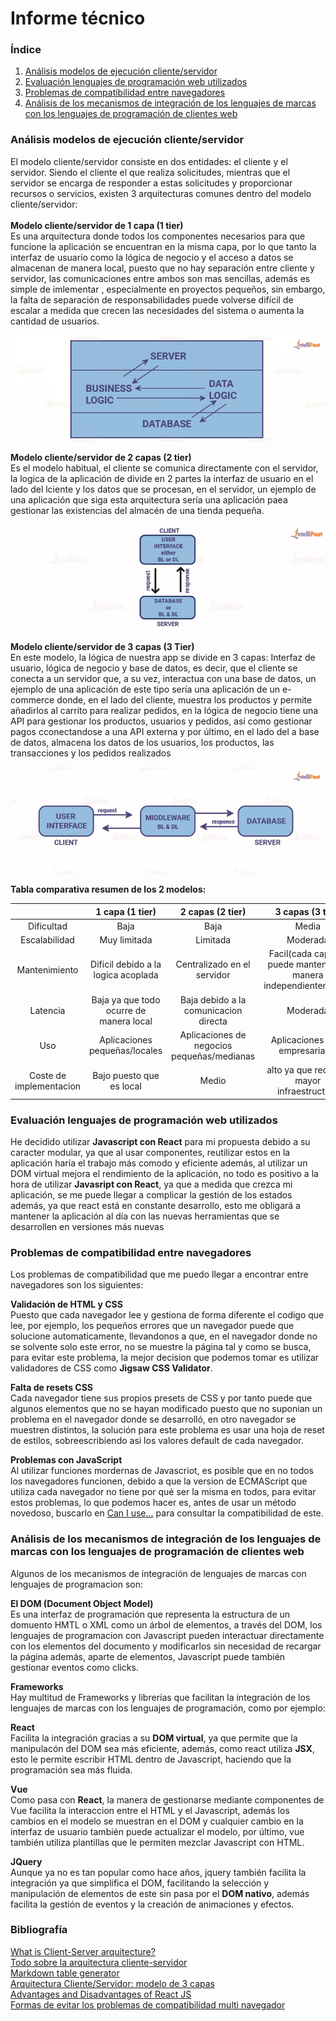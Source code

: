 # Informe técnico

### Índice

1. [Análisis modelos de ejecución cliente/servidor](#análisis-modelos-de-ejecución-clienteservidor)
2. [Evaluación lenguajes de programación web utilizados](#evaluación-lenguajes-de-programación-web-utilizados)
3. [Problemas de compatibilidad entre navegadores](#problemas-de-compatibilidad-entre-navegadores)
4. [Análisis de los mecanismos de integración de los lenguajes de marcas con los lenguajes de programación de clientes web](#análisis-de-los-mecanismos-de-integración-de-los-lenguajes-de-marcas-con-los-lenguajes-de-programación-de-clientes-web)

### Análisis modelos de ejecución cliente/servidor

El modelo cliente/servidor consiste en dos entidades: el cliente y el servidor. Siendo el cliente el que realiza 
solicitudes, mientras que el servidor se encarga de responder a estas solicitudes y proporcionar recursos o servicios,
existen 3 arquitecturas comunes dentro del modelo cliente/servidor:<br><br>
**Modelo cliente/servidor de 1 capa (1 tier)** <br>
Es una arquitectura donde todos los componentes necesarios para que funcione la aplicación se encuentran en la misma capa,
por lo que tanto la interfaz de usuario como la lógica de negocio y el acceso a datos se almacenan de manera local, puesto
que no hay separación entre cliente y servidor, las comunicaciones entre ambos son mas sencillas, además es simple de imlementar ,
especialmente en proyectos pequeños, sin embargo, la falta de separación de responsabilidades puede volverse difícil de 
escalar a medida que crecen las necesidades del sistema o aumenta la cantidad de usuarios.
<p align="center">
    <img alt="Scheme of a 1 tier client/server achitecture" src="img/1_tier_architecture.png">
</p>

 **Modelo cliente/servidor de 2 capas (2 tier)** <br>
 Es el modelo habitual, el cliente se comunica directamente con el servidor, la logica de la aplicación de divide en 2 partes 
 la interfaz de usuario en el lado del lciente y los datos que se procesan, en el servidor, un ejemplo de una aplicación 
 que siga esta arquitectura sería una aplicación paea gestionar las existencias del almacén de una tienda pequeña.
 <p align="center">
    <img alt="Scheme of a 2 tier client/server achitecture" src="img/2_tier_architecture.png">
</p>

**Modelo cliente/servidor de 3 capas (3 Tier)** <br>
En este modelo, la lógica de nuestra app se divide en 3 capas: Interfaz de usuario, lógica de negocio y base de datos, 
es decir, que el cliente se conecta a un servidor que, a su vez, interactua con una base de datos, un ejemplo de una 
aplicación de este tipo sería una aplicación de un e-commerce donde, en el lado del cliente, muestra los productos y 
permite añadirlos al carrito para realizar pedidos, en la lógica de negocio tiene una API para gestionar los productos, 
usuarios y pedidos, así como gestionar pagos cconectandose a una API externa y por último, en el lado del a base de datos,
almacena los datos de los usuarios, los productos, las transacciones y los pedidos realizados
<p align="center">
    <img alt="Scheme of a 3 tier client/server achitecture" src="img/3_tier_architecture.png">
</p>

**Tabla comparativa resumen de los 2 modelos:**

|                         |             1 capa (1 tier)             |              2 capas (2 tier)              |                         3 capas (3 tier)                        |
|:-----------------------:|:---------------------------------------:|:------------------------------------------:|:---------------------------------------------------------------:|
|        Dificultad       |                   Baja                  |                    Baja                    |                              Media                              |
|      Escalabilidad      |               Muy limitada              |                  Limitada                  |                             Moderada                            |
|      Mantenimiento      |   Dificil debido a la logica acoplada   |         Centralizado en el servidor        | Facil(cada capa se puede mantener de manera independientemente) |
|         Latencia        | Baja ya que todo ocurre de manera local |    Baja debido a la comunicacion directa   |                             Moderada                            |
|           Uso           |      Aplicaciones pequeñas/locales      | Aplicaciones de negocios pequeñas/medianas |                  Aplicaciones Web empresariales                 |
| Coste de implementacion |         Bajo puesto que es local        |                    Medio                   |            alto ya que requiere mayor infraestructura           |

### Evaluación lenguajes de programación web utilizados
He decidido utilizar **Javascript con React** para mi propuesta debido a su caracter modular, ya que al usar componentes,
reutilizar estos en la aplicación haría el trabajo más comodo y eficiente además, al utilizar un DOM virtual mejora el
rendimiento de la aplicación, no todo es positivo a la hora de utilizar **Javasript con React**, ya que a medida que crezca 
mi aplicación, se me puede llegar a complicar la gestión de los estados además, ya que react está en constante desarrollo, 
esto me obligará a mantener la aplicación al día con las nuevas herramientas que se desarrollen en versiones más nuevas

### Problemas de compatibilidad entre navegadores
Los problemas de compatibilidad que me puedo llegar a encontrar entre navegadores son los siguientes:

**Validación de HTML y CSS**<br>
Puesto que cada navegador lee y gestiona de forma diferente el codigo que lee, por ejemplo, los pequeños errores que un
navegador puede que solucione automaticamente, llevandonos a que, en el navegador donde no se solvente solo este error, 
no se muestre la página tal y como se busca, para evitar este problema, la mejor decision que podemos tomar es utilizar 
validadores de CSS como **Jigsaw CSS Validator**.

**Falta de resets CSS**<br>
Cada navegador tiene sus propios presets de CSS y por tanto puede que algunos elementos que no se hayan modificado puesto
que no suponian un problema en el navegador donde se desarrolló, en otro navegador se muestren distintos, la solución
para este problema es usar una hoja de reset de estilos, sobreescribiendo asi los valores default de cada navegador.

**Problemas con JavaScript**<br>
Al utilizar funciones mordernas de Javascriot, es posible que en no todos los navegadores funcionen, debido a que la 
version de ECMAScript que utiliza cada navegador no tiene por qué ser la misma en todos, para evitar estos problemas,
lo que podemos hacer es, antes de usar un método novedoso, buscarlo en [Can I use...](https://caniuse.com/) para consultar
la compatibilidad de este.

### Análisis de los mecanismos de integración de los lenguajes de marcas con los lenguajes de programación de clientes web
Algunos de los mecanismos de integración de lenguajes de marcas con lenguajes de programacion son:

**El DOM (Document Object Model)**<br>
Es una interfaz de programación que representa la estructura de un domuento HMTL o XML como un árbol de elementos, a 
través del DOM, los lenguajes de programacion con Javascript pueden interactuar directamente con los elementos del documento
y modificarlos sin necesidad de recargar la página además, aparte de elementos, Javascript puede también gestionar eventos 
como clicks.

**Frameworks**<br>
Hay multitud de Frameworks y librerías que facilitan la integración de los lenguajes de marcas con los lenguajes de 
programación, como por ejemplo:

**React**<br>
Facilita la integración gracias a su **DOM virtual**, ya que permite que la manipulacón del DOM sea más eficiente, además, 
como react utiliza **JSX**, esto le permite escribir HTML dentro de Javascript, haciendo que la programación sea más
fluida.

**Vue**<br>
Como pasa con **React**, la manera de gestionarse mediante componentes de Vue facilita la interaccion entre el HTML y el 
Javascript, además los cambios en el modelo se muestran en el DOM y cualquier cambio en la interfaz de usuario también 
puede actualizar el modelo, por último, vue también utiliza plantillas que le permiten mezclar Javascript con HTML. 

**JQuery**<br>
Aunque ya no es tan popular como hace años, jquery también facilita la integración ya que simplifica el DOM, facilitando 
la selección y manipulación de elementos de este sin pasa por el **DOM nativo**, además facilita la gestión de eventos y 
la creación de animaciones y efectos.


### Bibliografía
[What is Client-Server arquitecture?](https://intellipaat.com/blog/what-is-client-server-architecture/#no6)<br>
[Todo sobre la arquitectura cliente-servidor](https://www.arsys.es/blog/todo-sobre-la-arquitectura-cliente-servidor)<br>
[Markdown table generator](https://www.tablesgenerator.com/markdown_tables)<br>
[Arquitectura Cliente/Servidor: modelo de 3 capas](https://iberasync.es/arquitectura-cliente-servidor-modelo-de-3-capas/)<br>
[Advantages and Disadvantages of React JS](https://medium.com/@reactmasters.in/advantages-and-disadvantages-of-react-js-e6c80b25763b)<br>
[Formas de evitar los problemas de compatibilidad multi navegador](https://comparium.app/es/blog/cross-browser-compatibility-issues/)